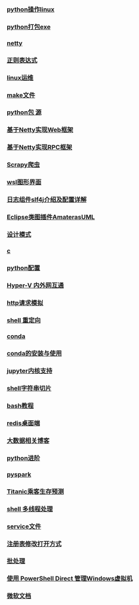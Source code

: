 ### [python操作linux](https://blog.csdn.net/enweitech/article/details/79376394)

### [python打包exe](https://www.jianshu.com/p/c029574187d2)

### [netty](https://www.jianshu.com/p/b9f3f6a16911)

### [正则表达式](https://mp.weixin.qq.com/s?__biz=MzI5OTI4OTY5NQ==&mid=2247485711&idx=1&sn=019030c653bffeb0968f9bf245b6a3a5)

### [linux运维](http://www.zsythink.net/)

### [make文件](https://blog.csdn.net/baidu_38172402/article/details/88864517)

### [python包 源](https://www.lfd.uci.edu/~gohlke/pythonlibs/)

### [基于Netty实现Web框架](https://zhuanlan.zhihu.com/p/36064672)

### [基于Netty实现RPC框架](https://zhuanlan.zhihu.com/p/35720383)

### [Scrapy爬虫](https://www.jianshu.com/p/1e669c17c7ad)

### [wsl图形界面](https://www.jianshu.com/p/8404e34feefe)

### [日志组件slf4j介绍及配置详解](https://blog.csdn.net/u011331383/article/details/51385128)

### [Eclipse类图插件AmaterasUML](https://takezoe.github.io/amateras-update-site/)

### [设计模式](https://github.com/Jasonandy/java-patterns)

### [c](https://zh.cppreference.com/w/c/language)

### [python配置](https://pip.pypa.io/en/stable/user_guide/#configuration)

### [Hyper-V 内外网互通](https://www.cnblogs.com/kasnti/p/11727755.html)

### [http请求模拟](http://httpbin.org/)

### [shell 重定向](https://www.jianshu.com/p/70136d731ca0)

### [conda](https://docs.conda.io/)

### [conda的安装与使用](https://www.jianshu.com/p/edaa744ea47d)

### [jupyter内核支持](https://github.com/jupyter/jupyter/wiki/Jupyter-kernels)

### [shell字符串切片](https://blog.csdn.net/itlinuxp/article/details/79060822)

### [bash教程](https://wangdoc.com/bash/index.html)

### [redis桌面端](https://github.com/qishibo/AnotherRedisDesktopManager/)

### [大数据相关博客](https://www.yuque.com/mayershexiaobin)

### [python进阶](https://blog.csdn.net/qq_27825451?type=blog)

### [pyspark](https://codingdict.com/article/8880)

### [Titanic乘客生存预测](https://github.com/cystanford/Titanic_Data)

### [shell 多线程处理](https://www.cnblogs.com/softidea/p/5279273.html)

### [service文件](https://www.freedesktop.org/software/systemd/man/systemd.service.html)

### [注册表修改打开方式](https://blog.csdn.net/bai596140538/article/details/53539782)

### [批处理](https://www.w3cschool.cn/dosmlxxsc1/wvqyr9.html)

### [使用 PowerShell Direct 管理Windows虚拟机](https://docs.microsoft.com/zh-cn/windows-server/virtualization/hyper-v/manage/manage-windows-virtual-machines-with-powershell-direct)

### [微软文档](https://docs.microsoft.com/zh-cn/)